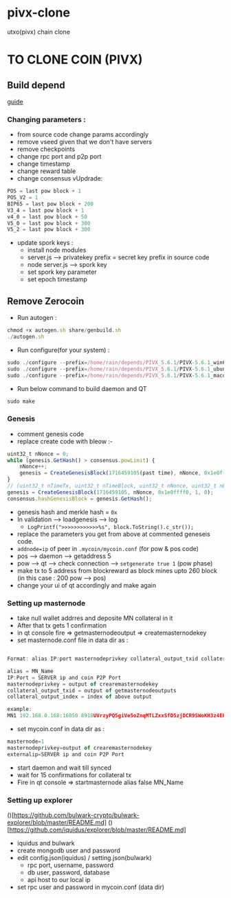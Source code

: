 # pivx-clone
utxo(pivx) chain clone 
# TO CLONE COIN (PIVX)

## Build depend
[guide](https://bitcointalk.org/index.php?topic=3345808.msg35016844#msg35016844)
### Changing parameters : 
- from source code change params accordingly
- remove vseed given that we don't have servers
- remove checkpoints
- change rpc port and p2p port
- change timestamp 
- change reward table 
- change consensus  vUpdrade:
```javascript
POS = last pow block + 1
POS_V2 = 1
BIP65 = last pow block + 200
V3_4 = last pow block + 1
v4_0 = last pow block + 50
V5_0 = last pow block + 300
V5_2 = last pow block + 300
```
- update spork keys :
	- install node modules
	- server.js --> privatekey prefix = secret key prefix in source code 
	- node server.js --> spork key
	- set spork key parameter
	- set epoch timestamp

## Remove Zerocoin

- Run autogen :
```javascript
chmod +x autogen.sh share/genbuild.sh
./autogen.sh
```

- Run configure(for your system) : 
```javascript
sudo ./configure --prefix=/home/rain/depends/PIVX_5.6.1/PIVX-5.6.1_win64/depends/x86_64-w64-mingw32 --enable-tests=no --disable-online-rust
sudo ./configure --prefix=/home/rain/depends/PIVX_5.6.1/PIVX-5.6.1_ubuntu/depends/x86_64-linux-gnu --enable-tests=no --disable-online-rust
sudo ./configure --prefix=/home/rain/depends/PIVX_5.6.1/PIVX-5.6.1_macos/depends/x86_64-apple-darwin16 --enable-tests=no --disable-online-rust
```

- Run below command to build daemon and QT
```javascript
sudo make
```

### Genesis
- comment genesis code
- replace create code with bleow :-
```javascript
uint32_t nNonce = 0;
while (genesis.GetHash() > consensus.powLimit) {
	nNonce++;
	genesis = CreateGenesisBlock(1716459105(past time), nNonce, 0x1e0ffff0, 1, 0);
}
// (uint32_t nTimeTx, uint32_t nTimeBlock, uint32_t nNonce, uint32_t nBits, int32_t nVersion, const CAmount& genesisReward)
genesis = CreateGenesisBlock(1716459105, nNonce, 0x1e0ffff0, 1, 0);
consensus.hashGenesisBlock = genesis.GetHash();
```
- genesis hash and merkle hash = `0x`
- In validation --> loadgenesis --> log 
	- `LogPrintf(">>>>>>>>>>>>%s", block.ToString().c_str());`
- replace the parameters you get from above at commented geneseis code.
- `addnode=ip` of peer in `.mycoin/mycoin.conf` (for pow & pos code)
- pos --> daemon --> getaddress 5
- pow --> qt --> check connection --> `setgenerate true 1` (pow phase)
- make tx to 5 address from blockreward as block mines upto 260 block (in this case : 200 pow --> pos)
- change your ui of qt accordingly and make again

### Setting up masternode
- take null wallet addrres and deposite MN collateral in it
- After that tx gets 1 confirmation  
- in qt console fire => getmasternodeoutput
                     => createmasternodekey
- set masternode.conf file in data dir as :
```javascript

Format: alias IP:port masternodeprivkey collateral_output_txid collateral_output_index

alias = MN_Name
IP:Port = SERVER ip and coin P2P Port
masternodeprivkey = output of crearemasternodekey
collateral_output_txid = output of getmasternodeoutputs
collateral_output_index = index of above output

example:
MN1 192.168.0.168:16050 8918UVrzyPQ5giVe5oZnqMTLZxxSfD5zjDCR9SWoKH3z4ERXVvd 2bcd3c84c84f87eaa86e4e56834c92927a07f9e18718810b92e0d0324456a67c 0
```


- set mycoin.conf in data dir as :

```javascript
masternode=1
masternodeprivkey=output of crearemasternodekey
externalip=SERVER ip and coin P2P Port
```
- start daemon and wait till synced
- wait for 15 confirmations for collateral tx
- Fire in qt console => startmasternode alias false MN_Name

### Setting up explorer
()[https://github.com/bulwark-crypto/bulwark-explorer/blob/master/README.md]
()[https://github.com/iquidus/explorer/blob/master/README.md]
- iquidus and bulwark
- create mongodb user and password
- edit config.json(iquidus) / setting.json(bulwark)
	- rpc port, username, password
	- db user, password, database
	- api host to our local ip
- set rpc user and password in mycoin.conf (data dir)
